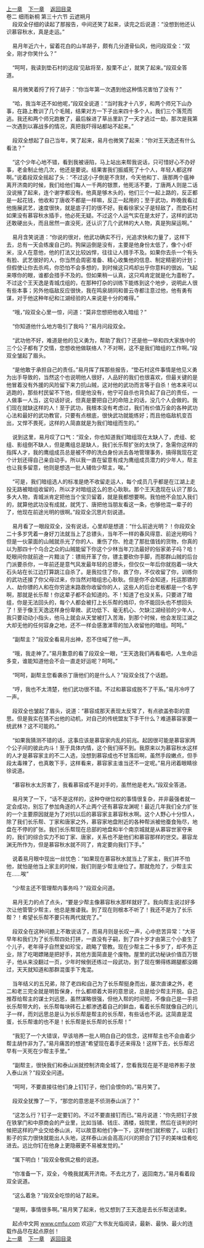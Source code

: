 
[上一章](https://github.com/xiaominghe2014/spider_book/blob/master/book/缺月梧桐/第62章.md)&nbsp;&nbsp;&nbsp;&nbsp;[下一章](https://github.com/xiaominghe2014/spider_book/blob/master/book/缺月梧桐/第64章.md)&nbsp;&nbsp;&nbsp;&nbsp;[返回目录](https://github.com/xiaominghe2014/spider_book/blob/master/book/缺月梧桐/README.md)
<br />卷二 细雨新桐 第三十六节 云遮朔月<br />&nbsp;&nbsp;&nbsp;&nbsp;段双全仔细的读起了那报告，中间还笑了起来，读完之后说道：“没想到他还认识慕容秋水，真是走运。”<br /><br />&nbsp;&nbsp;&nbsp;&nbsp;易月年近六十，留着花白的山羊胡子，颇有几分道骨仙风，他问段双全：“双全，刚才你笑什么？”<br /><br />&nbsp;&nbsp;&nbsp;&nbsp;“呵呵，我读到垫石村的这段‘见敌将至，股栗不止’，就笑了起来。”段双全答道。<br /><br />&nbsp;&nbsp;&nbsp;&nbsp;易月微笑着捋了捋了胡子：“你当年第一次遇到他这种情况害怕了没有？”<br /><br />&nbsp;&nbsp;&nbsp;&nbsp;“哈，我当年还不如他呢，”段双全说道：“当时我才十八岁，和两个师兄下山办事，在路上教训了几个毛贼，结果对方一下子出来四十多个人，我们三个落荒而逃。我还和两个师兄跑散了，最后躲进了草丛里趴了一天才逃过一劫，那次是我第一次遇到以寡战多的情况，真把我吓得站都站不起来。”<br /><br />&nbsp;&nbsp;&nbsp;&nbsp;段双全想起了自己当年，笑了起来，易月也微笑了起来：“你对王天逸还有什么看法？”<br /><br />&nbsp;&nbsp;&nbsp;&nbsp;“这个少年心地不错，看到我被诬陷，马上站出来帮我说话，只可惜好心不办好事，老金制止他几次，他还是要说。结果害我们振威死了十个人，年轻人都这样啊。”说着段双全摇起了头：“不过这小子倒是不贪财，今天他和丁、唐那两个瘟神离开济南的时候，我们给他们每人一千两的银票，他死活不要，丁唐两人则是二话没说掖了起来，连个谢字都没有。他真是够木头的，他们三个一起上路的，反正都是一起花钱，他收和丁唐收不都是一样嘛，反正一起用的；至于武功，昨晚我看过他施展武艺，速度很快，就是底子打的很不好。我看徐家父子是轻敌了，而垫石村如果没有慕容秋水插手，他必死无疑。不过这个人运气实在是太好了，这样的武功还敢硬出头，而且居然一直没死，还认识了几个武林的大人物，真是狗屎运啊。”<br /><br />&nbsp;&nbsp;&nbsp;&nbsp;易月含笑说道：“你说的很对，他武功确实不行，光追求快和力量了，这样下去，总有一天会练废自己的。狗屎运倒是没有，主要是他身份太低了，像个小虾米，没人在意他，他的打法又比较凶悍，往往让人措手不及。如果你去杀一个有头有脸、武艺很好的人，你当然会周密准备、精心收集他的信息、制定精密的计划；但假使让你去杀鸡，你恐怕不会多想的，到时候这只鸡却出乎你意料的很凶，飞起来啄你的眼，谁都会措手不及的。但如果稍一认真，这只鸡肯定就是化为齑粉了。不过这个王天逸是青城戊组的，在那种打杂的训练下能练到这个地步，说明此人很有些本事；另外他临敌反应很快，我在鸣泉胡同和普云寺都注意过他，他有勇有谋，对于他这种年纪和江湖经验的人来说是十分的难得。”<br /><br />&nbsp;&nbsp;&nbsp;&nbsp;“哦，”段双全心里一惊，问道：“莫非您想把他收入暗组？”<br /><br />&nbsp;&nbsp;&nbsp;&nbsp;“你知道他什么地方吸引了我吗？”易月问段双全。<br /><br />&nbsp;&nbsp;&nbsp;&nbsp;“武功他不好，难道是他的见义勇为，帮助了我们？还是他一举和四大家族中的三个公子都有了交情，您想收他做联络人？不对啊，这不是我们暗组的工作啊。”段双全皱起了眉头。<br /><br />&nbsp;&nbsp;&nbsp;&nbsp;“是他敢于承担自己的责任。”易月挥了挥那些报告，“垫石村这件事情是他见义勇为出手导致的，当然这个也说明他人很好，人品好的我们也很喜欢，但最关键的是他冒着没有外援的风险留下来力抗山贼，这对他的武功而言等于自杀！他本来可以逃跑的，那些村民留不下他，但是他没有，他宁可自杀也背负起了自己的责任，一人做事一人当，这句话好说，但真是要把自己的命陪上的话，没几个人会做的。我们现在就缺这样的人！至于武功，我根本没有考虑过，我们有价值万金的各种武功心法和最好的武功教官，只要有点根底，很快武功就能练好；而且他临敌机变百出，又悍不畏死，这样的人简直就是为我们暗组而生的。”<br /><br />&nbsp;&nbsp;&nbsp;&nbsp;说到这里，易月叹了口气：“双全，你也知道我们暗组现在太缺人了，虎组、蛇组、影组倒不缺人，但是鹰组总是缺人，我们长乐帮扩张的太快了，急需你这样的指挥人才，我的鹰组成员总是被不停的洗白身份派去各地管理事务，搞得我现在定个计划还得自己亲自动手。所以我一直在留意有成为鹰组成员潜力的少年人，帮主也让我多留意，他则是想选一批人辅佐少帮主，唉。”<br /><br />&nbsp;&nbsp;&nbsp;&nbsp;“可是，我们暗组选人的标准是绝不收留走运人，每个成员几乎都是在江湖上走投无路被暗组收留的，所以才对暗组这么的忠心耿耿。那个王天逸现在认识了那么多大人物，青城派肯定把他当个宝贝留着，就是我都想要啊。我怕他不会加入我们的，就算他武功没有成就，就凭丁、唐把他当朋友看这一条，也够他混一辈子的了，他现在前途光明的很啊。”段双全沉思片刻说道。<br /><br />&nbsp;&nbsp;&nbsp;&nbsp;易月看了一眼段双全，没有说话，心里却是想道：“什么前途光明？！你段双全二十多岁凭着一身好刀法就当上了总镖头，当年不一样的春风得意、前途光明吗？但是一伙蒙面的山贼就杀光了你的人、重伤了你、抢走了那批值钱的货物，你真的以为那四十个乌合之众的山贼能留下你这个少林当年刀法最好的俗家弟子吗？哈！眨眼间你就前途一片黯淡了：镖局开革了你，镖主要砍你手脚，而那群山贼的后台门派要杀你，一年前还是意气风发最年轻的总镖头，但仅仅一年后你就抱着一块大石头站在长江边打算跳江自杀了。是我拉住了你，救了你，不仅收留了你，训练你的武功还接了你父母过来，你当然对暗组忠心耿耿。但是你不会知道，托运那镖的人、劫你镖的人和在你穷途末路救你收留你的人，这些人的后台老板都是一个名字啊，那就是长乐帮！你这辈子都不会知道的。不！知道了也没关系，只要进了暗组，你是无法回头的，每个人都会被打上长乐帮的烙印，你不能回头也不想回头了！至于像王天逸这样身份卑微、武功低下、毫无机心、欠缺江湖经验的少年人，我只要动动小指头，他马上就会从天堂被打入苦海，到那个时候，他会发现江湖之大却无他的任何容身之地，还不一样会感激涕零的加入收留他的暗组。呵呵。”<br /><br />&nbsp;&nbsp;&nbsp;&nbsp;“副帮主？”段双全看易月出神，忍不住喊了他一声。<br /><br />&nbsp;&nbsp;&nbsp;&nbsp;“哦，我走神了。”易月歉意的看了段双全一眼，“王天逸我们再看看吧，人生命运多变，谁能知道他会不会一直走好运呢？呵呵。”<br /><br />&nbsp;&nbsp;&nbsp;&nbsp;“呵呵，副帮主您看袭杀丁唐他们的是什么人？”段双全找了个话题。<br /><br />&nbsp;&nbsp;&nbsp;&nbsp;“哼，我也不太清楚，他们武功很不错。不过和慕容成脱不了干系。”易月冷哼了一声。<br /><br />&nbsp;&nbsp;&nbsp;&nbsp;段双全也皱起了眉头，说道：“慕容成那天表现太反常了，有点欲盖弥彰的意思。但是我实在猜不出他的动机，对自己的传统盟友下手干什么？难道慕容家要一统武林？这不可能的。”<br /><br />&nbsp;&nbsp;&nbsp;&nbsp;“如果我猜测不错的话，这事应该是慕容家内乱的前兆。起因很可能是慕容家两个公子间的彼此内斗！至于具体内情，这个我们得不到。我原来以为慕容秋水这样的人才是慕容家主的不二人选，没想到慕容成也不甘落后啊，虽然手段嫩点，但手段太毒辣了，也真敢下手，这样看来，慕容家主谁当还不一定呢。”易月闭着眼睛徐徐说道。<br /><br />&nbsp;&nbsp;&nbsp;&nbsp;“慕容秋水太厉害了，我看慕容成不是对手的，虽然他是老大。”段双全答道。<br /><br />&nbsp;&nbsp;&nbsp;&nbsp;易月笑了一下，“话不是这样的，这种夺继位权的事情很复杂，并非最强者就一定会成功，别忘了参加角逐的人不止两个还有慕容龙渊呢！最近几年我们全力扩张的一个主要原因就是为了对抗以后的慕容家主慕容秋水啊。这个人野心十分惊人，除了我们长乐帮、丁家和唐家之外，慕容家地盘附近的各种帮派被他蚕食殆尽，地盘在不停的扩张。我们长乐帮现在总部的地盘和半个南京城就是从慕容世家夺来的，我们的综合实力不如丁家、唐家，关系也不是他们和慕容那样的世交。慕容龙渊无所作为，但是慕容秋水就不同了，肯定要向我们下手。”<br /><br />&nbsp;&nbsp;&nbsp;&nbsp;说着易月眼中现出一丝忧色：“如果现在慕容秋水就当上了家主，我们并不怕他，就怕是他当上家主的时候，我们则是少帮主继位了。那就危险了，少帮主实在……唉”<br /><br />&nbsp;&nbsp;&nbsp;&nbsp;“少帮主还不管理帮内事务吗？”段双全问道。<br /><br />&nbsp;&nbsp;&nbsp;&nbsp;易月无力的点了点头，“要是少帮主像慕容秋水那样就好了。我向帮主说过好多次让他管管少帮主，他总是推诿我。到了现在则根本不听了！我还不是为了长乐帮？！希望长乐帮不要只有两代就完了。”<br /><br />&nbsp;&nbsp;&nbsp;&nbsp;段双全在这种问题上不敢说话了，而易月则是长叹一声，心中悲苦异常：“大哥早年和我们为了长乐帮四处打拼，一直没有子嗣，到了四十岁才由第三个小妾生了个儿子，老年得子自然爱如珍宝，疏略了管教。现在少帮主二十多岁了，却不务正业，除了吃喝嫖赌是把好手，其他方面简直是个废物。屋里的武功秘诀价值百万银子，他从来没翻过一页，少年时候倒还练过一段武功，到了现在懒得练踢腿都没踢过，天天就知道和那群混蛋手下鬼混。<br /><br />&nbsp;&nbsp;&nbsp;&nbsp;当年结义的五兄弟，除了老四和自己为了长乐帮挺身而出，屡次直谏之外，老二和老三完全就是明哲保身，什么都顺着大哥的意思说，总是给少帮主开脱。自己推荐给帮主的谋士刘远思，虽然谋略很强，但他入帮的时间短，不像自己是一手把长乐帮带大的，长乐帮每块砖石上都渗透着自己的鲜血，看着长乐帮就像自己的儿子一样，而刘远思总是认为长乐帮是帮主的长乐帮，有些话也不说。这简直是混蛋，长乐帮谁的也不是！长乐帮是长乐帮的长乐帮！”<br /><br />&nbsp;&nbsp;&nbsp;&nbsp;“我犯了一个大错误，早该培养一批人明白自己的信念，这样帮主也不会由着少帮主胡作非为了。”易月痛苦的想道“希望现在着手还来得及！这样下去，长乐帮迟早有一天死在少帮主手里。”<br /><br />&nbsp;&nbsp;&nbsp;&nbsp;“副帮主，很快我们和泰山派就控制济南全城了，您看我现在是不是培养影子放入泰山派？”段双全问道。<br /><br />&nbsp;&nbsp;&nbsp;&nbsp;“呵呵，不要直接往他们身上钉钉子，他们会恨你的。”易月笑了。<br /><br />&nbsp;&nbsp;&nbsp;&nbsp;段双全犹豫了一下，“那您的意思是不侦测泰山派了？”<br /><br />&nbsp;&nbsp;&nbsp;&nbsp;“这怎么行？钉子一定要钉的。不过不要直接钉而已。”易月说道：“你先把钉子放在铁掌门和中原商会的产业里，比如当铺、钱庄、酒楼，妓院里，然后在谈判的时候把这样的产业交给泰山派，可以故意和他们争一下，这样他们就积极了。以我们影子的实力很快就能出人头地，这样泰山派会高高兴兴的把合了钉子的美味佳肴吃进去。远比你钉在他身上更隐蔽更不易被发觉的。”<br /><br />&nbsp;&nbsp;&nbsp;&nbsp;“属下明白！”段双全敬佩之极的说道。<br /><br />&nbsp;&nbsp;&nbsp;&nbsp;“你准备一下，双全，今晚我就离开济南。不去北方了，返回南方。”易月看着段双全说道。<br /><br />&nbsp;&nbsp;&nbsp;&nbsp;“这么着急？”段双全吃惊的站了起来。<br /><br />&nbsp;&nbsp;&nbsp;&nbsp;“是啊，事情很多啊。”易月笑了起来，他又想到了王天逸是去长乐帮送请柬。<br /><br />&nbsp;&nbsp;&nbsp;&nbsp;起点中文网 www.cmfu.com 欢迎广大书友光临阅读，最新、最快、最火的连载作品尽在起点原创！ <br />
[上一章](https://github.com/xiaominghe2014/spider_book/blob/master/book/缺月梧桐/第62章.md)&nbsp;&nbsp;&nbsp;&nbsp;[下一章](https://github.com/xiaominghe2014/spider_book/blob/master/book/缺月梧桐/第64章.md)&nbsp;&nbsp;&nbsp;&nbsp;[返回目录](https://github.com/xiaominghe2014/spider_book/blob/master/book/缺月梧桐/README.md)
